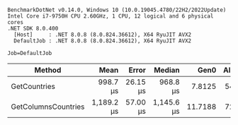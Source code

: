 ```

BenchmarkDotNet v0.14.0, Windows 10 (10.0.19045.4780/22H2/2022Update)
Intel Core i7-9750H CPU 2.60GHz, 1 CPU, 12 logical and 6 physical cores
.NET SDK 8.0.400
  [Host]     : .NET 8.0.8 (8.0.824.36612), X64 RyuJIT AVX2
  DefaultJob : .NET 8.0.8 (8.0.824.36612), X64 RyuJIT AVX2

Job=DefaultJob  

```
| Method              | Mean       | Error    | Median     | Gen0    | Allocated |
|-------------------- |-----------:|---------:|-----------:|--------:|----------:|
| GetCountries        |   998.7 μs | 26.15 μs |   968.8 μs |  7.8125 |  54.88 KB |
| GetColumnsCountries | 1,189.2 μs | 57.00 μs | 1,145.6 μs | 11.7188 |  72.59 KB |
